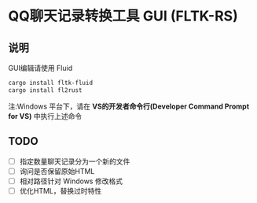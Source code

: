 # QQ聊天记录转换工具 GUI (FLTK-RS)

## 说明

GUI编辑请使用 Fluid
```bash
cargo install fltk-fluid
cargo install fl2rust
```
注:Windows 平台下，请在
**VS的开发者命令行(Developer Command Prompt for VS)**
中执行上述命令

## TODO

- [ ] 指定数量聊天记录分为一个新的文件
- [ ] 询问是否保留原始HTML
- [ ] 相对路径针对 Windows 修改格式
- [ ] 优化HTML，替换过时特性